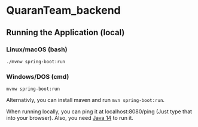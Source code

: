 # QuaranTeam_backend
## Running the Application (local)
### Linux/macOS (bash)
  ```./mvnw spring-boot:run```
### Windows/DOS (cmd)
  ```mvnw spring-boot:run```
  
Alternativly, you can install maven and run ```mvn spring-boot:run```.
  
When running locally, you can ping it at localhost:8080/ping (Just type that into your browser). Also, you need [Java 14](https://www.oracle.com/java/technologies/javase/jdk14-archive-downloads.html) to run it.
